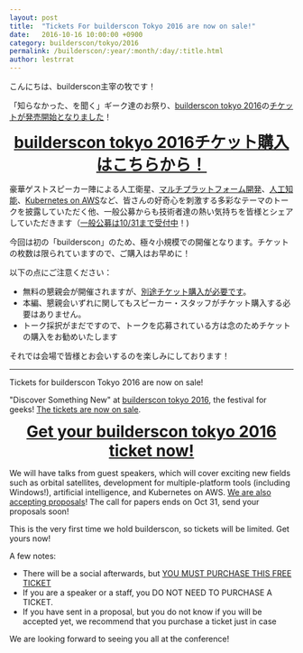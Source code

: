 ```yaml
---
layout: post
title:  "Tickets For builderscon Tokyo 2016 are now on sale!"
date:   2016-10-16 10:00:00 +0900
category: builderscon/tokyo/2016
permalink: /builderscon/:year/:month/:day/:title.html
author: lestrrat
---
```


こんにちは、builderscon主宰の牧です！

「知らなかった、を聞く」ギーク達のお祭り、[builderscon tokyo 2016](https://builderscon.io/builderscon/tokyo/2016)の[チケットが発売開始となりました](http://passmarket.yahoo.co.jp/event/show/detail/01jgthydx547.html)！

<center><span style="font-size: 2em; font-weight: bold"><a href="http://passmarket.yahoo.co.jp/event/show/detail/01jgthydx547.html">builderscon tokyo 2016チケット購入はこちらから！</a></span></center>

豪華ゲストスピーカー陣による人工衛星、[マルチプラットフォーム開発](https://builderscon.io/builderscon/tokyo/2016/session/d1996f70-1d04-4def-a13f-c8fed0415b77)、[人工知能](https://builderscon.io/builderscon/tokyo/2016/session/c89294cc-7a77-4973-9f6a-2ab50cdc70e8)、[Kubernetes on AWS](https://builderscon.io/builderscon/tokyo/2016/session/ff8657cb-a751-4415-ad93-374fb9fda2b6)など、皆さんの好奇心を刺激する多彩なテーマのトークを披露していただく他、一般公募からも技術者達の熱い気持ちを皆様とシェアしていただきます（[一般公募は10/31まで受付中](https://builderscon.builderscon/tokyo/2016/cfp)！)

今回は初の「builderscon」のため、極々小規模での開催となります。チケットの枚数は限られていますので、ご購入はお早めに！

以下の点にご注意ください：

* 無料の懇親会が開催されますが、[別途チケット購入が必要です](http://passmarket.yahoo.co.jp/event/show/detail/01jgthydx547.html)。
* 本編、懇親会いずれに関してもスピーカー・スタッフがチケット購入する必要はありません。
* トーク採択がまだですので、トークを応募されている方は念のためチケットの購入をお勧めいたします

それでは会場で皆様とお会いするのを楽しみにしております！

---

Tickets for builderscon Tokyo 2016 are now on sale!

"Discover Something New" at [builderscon tokyo 2016](https://builderscon.io/builderscon/tokyo/2016), the festival for geeks! [The tickets are now on sale](http://passmarket.yahoo.co.jp/event/show/detail/01jgthydx547.html).

<center><span style="font-size: 2em; font-weight: bold"><a href="http://passmarket.yahoo.co.jp/event/show/detail/01jgthydx547.htm">Get your builderscon tokyo 2016 ticket now!</a></span></center>

We will have talks from guest speakers, which will cover exciting new fields such as orbital satellites, development for multiple-platform tools (including Windows!), artificial intelligence, and Kubernetes on AWS. [We are also accepting proposals](https://builderscon.io/builderscon/tokyo/2016/cfp)! The call for papers ends on Oct 31, send your proposals soon!

This is the very first time we hold builderscon, so tickets will be limited. Get yours now!

A few notes:

* There will be a social afterwards, but [YOU MUST PURCHASE THIS FREE TICKET](http://passmarket.yahoo.co.jp/event/show/detail/01jgthydx547.html)
* If you are a speaker or a staff, you DO NOT NEED TO PURCHASE A TICKET.
* If you have sent in a proposal, but you do not know if you will be accepted yet, we recommend that you purchase a ticket just in case

We are looking forward to seeing you all at the conference!
